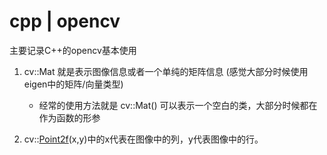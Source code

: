 # cpp | opencv 

主要记录C++的opencv基本使用

1. cv::Mat 就是表示图像信息或者一个单纯的矩阵信息 (感觉大部分时候使用eigen中的矩阵/向量类型) 
    - 经常的使用方法就是 cv::Mat() 可以表示一个空白的类，大部分时候都在作为函数的形参

2. cv::[Point2f](https://so.csdn.net/so/search?q=Point2f&spm=1001.2101.3001.7020)(x,y)中的x代表在图像中的列，y代表图像中的行。

















